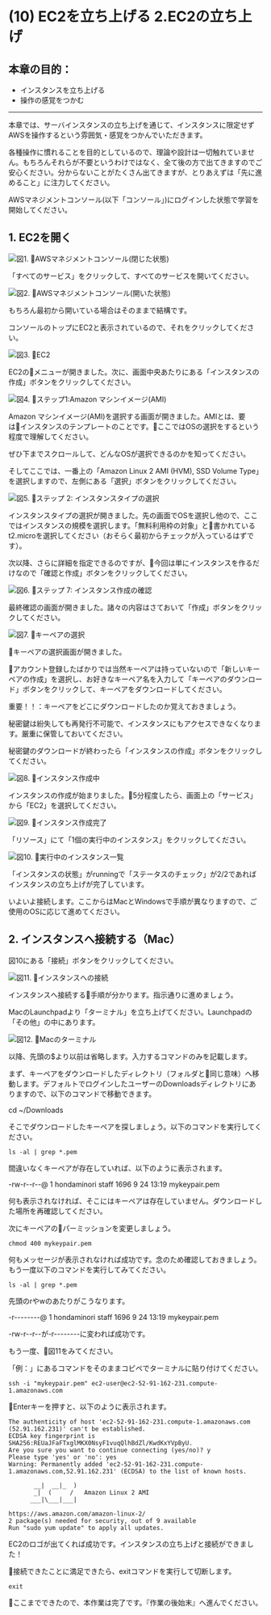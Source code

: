 # (10) EC2を立ち上げる 2.EC2の立ち上げ 

## 本章の目的：

- インスタンスを立ち上げる
- 操作の感覚をつかむ

***


本章では、サーバインスタンスの立ち上げを通じて、インスタンスに限定せずAWSを操作するという雰囲気・感覚をつかんでいただきます。

各種操作に慣れることを目的としているので、理論や設計は一切触れていません。もちろんそれらが不要というわけではなく、全て後の方で出てきますのでご安心ください。分からないことがたくさん出てきますが、とりあえずは「先に進めること」に注力してください。

AWSマネジメントコンソール(以下「コンソール」)にログインした状態で学習を開始してください。

## 1. EC2を開く

![図1. AWSマネジメントコンソール(閉じた状態)](Fig1.png)

「すべてのサービス」をクリックして、すべてのサービスを開いてください。

![図2. AWSマネジメントコンソール(開いた状態)](Fig2.png)

もちろん最初から開いている場合はそのままで結構です。

コンソールのトップにEC2と表示されているので、それをクリックしてください。

![図3. EC2](Fig3.png)

EC2のメニューが開きました。次に、画面中央あたりにある「インスタンスの作成」ボタンをクリックしてください。

![図4. ステップ1:Amazon マシンイメージ(AMI)](Fig4.png)

Amazon マシンイメージ(AMI)を選択する画面が開きました。AMIとは、要はインスタンスのテンプレートのことです。ここではOSの選択をするという程度で理解してください。

ぜひ下までスクロールして、どんなOSが選択できるのかを知ってください。

そしてここでは、一番上の「Amazon Linux 2 AMI (HVM), SSD Volume Type」を選択しますので、左側にある「選択」ボタンをクリックしてください。

![図5. ステップ 2: インスタンスタイプの選択](Fig5.png)

インスタンスタイプの選択が開きました。先の画面でOSを選択し他ので、ここではインスタンスの規模を選択します。「無料利用枠の対象」と書かれているt2.microを選択してください（おそらく最初からチェックが入っているはずです）。

次以降、さらに詳細を指定できるのですが、今回は単にインスタンスを作るだけなので「確認と作成」ボタンをクリックしてください。

![図6. ステップ 7: インスタンス作成の確認](Fig6.png)

最終確認の画面が開きました。諸々の内容はさておいて「作成」ボタンをクリックしてください。

![図7. キーペアの選択](Fig7.png)

キーペアの選択画面が開きました。

アカウント登録したばかりでは当然キーペアは持っていないので「新しいキーペアの作成」を選択し、お好きなキーペア名を入力して「キーペアのダウンロード」ボタンをクリックして、キーペアをダウンロードしてください。

重要！！：キーペアをどこにダウンロードしたのか覚えておきましょう。

秘密鍵は紛失しても再発行不可能で、インスタンスにもアクセスできなくなります。厳重に保管しておいてください。

秘密鍵のダウンロードが終わったら「インスタンスの作成」ボタンをクリックしてください。

![図8. インスタンス作成中](Fig8.png)

インスタンスの作成が始まりました。5分程度したら、画面上の「サービス」から「EC2」を選択してください。

![図9. インスタンス作成完了](Fig9.png)

「リソース」にて「1個の実行中のインスタンス」をクリックしてください。

![図10. 実行中のインスタンス一覧](Fig10.png)

「インスタンスの状態」がrunningで「ステータスのチェック」が2/2であればインスタンスの立ち上げが完了しています。

いよいよ接続します。ここからはMacとWindowsで手順が異なりますので、ご使用のOSに応じて進めてください。

## 2. インスタンスへ接続する（Mac）

図10にある「接続」ボタンをクリックしてください。

![図11. インスタンスへの接続](Fig11.png)

インスタンスへ接続する手順が分かります。指示通りに進めましょう。

MacのLaunchpadより「ターミナル」を立ち上げてください。Launchpadの「その他」の中にあります。

![図12. Macのターミナル](Fig12.png)

以降、先頭の$より以前は省略します。入力するコマンドのみを記載します。

まず、キーペアをダウンロードしたディレクトリ（フォルダと同じ意味）へ移動します。デフォルトでログインしたユーザーのDownloadsディレクトリにありますので、以下のコマンドで移動できます。

cd ~/Downloads

そこでダウンロードしたキーペアを探しましょう。以下のコマンドを実行してください。

``` ls -al | grep *.pem ```

間違いなくキーペアが存在していれば、以下のように表示されます。

-rw-r--r--@   1 hondaminori  staff       1696  9 24 13:19 mykeypair.pem

何も表示されなければ、そこにはキーペアは存在していません。ダウンロードした場所を再確認してください。

次にキーペアのパーミッションを変更しましょう。

``` chmod 400 mykeypair.pem ```

何もメッセージが表示されなければ成功です。念のため確認しておきましょう。もう一度以下のコマンドを実行してみてください。

``` ls -al | grep *.pem ```

先頭のrやwのあたりがこうなります。

-r--------@   1 hondaminori  staff       1696  9 24 13:19 mykeypair.pem

-rw-r--r--が-r--------に変われば成功です。

もう一度、図11をみてください。

「例：」にあるコマンドをそのままコピペでターミナルに貼り付けてください。

``` ssh -i "mykeypair.pem" ec2-user@ec2-52-91-162-231.compute-1.amazonaws.com ```

Enterキーを押すと、以下のように表示されます。

```hondaminori:Downloads hondaminori$ ssh -i "mykeypair.pem" ec2-user@ec2-52-91-162-231.compute-1.amazonaws.com
The authenticity of host 'ec2-52-91-162-231.compute-1.amazonaws.com (52.91.162.231)' can't be established.
ECDSA key fingerprint is SHA256:REUaJFaFTxglMKX0NsyF1vuqQlhBdZl/KwdKxYVpByU.
Are you sure you want to continue connecting (yes/no)? y
Please type 'yes' or 'no': yes
Warning: Permanently added 'ec2-52-91-162-231.compute-1.amazonaws.com,52.91.162.231' (ECDSA) to the list of known hosts.

       __|  __|_  )
       _|  (     /   Amazon Linux 2 AMI
      ___|\___|___|

https://aws.amazon.com/amazon-linux-2/
2 package(s) needed for security, out of 9 available
Run "sudo yum update" to apply all updates.
```

EC2のロゴが出てくれば成功です。インスタンスの立ち上げと接続ができました！

接続できたことに満足できたら、exitコマンドを実行して切断します。

``` exit ```

ここまでできたので、本作業は完了です。『作業の後始末』へ進んでください。

